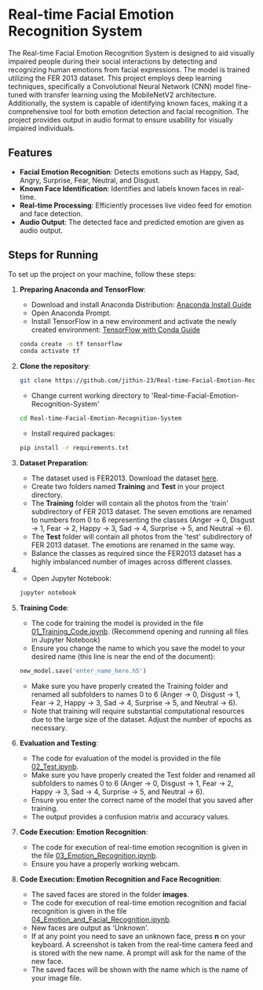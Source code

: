 # Real-time Facial Emotion Recognition System

The Real-time Facial Emotion Recognition System is designed to aid visually impaired people during their social interactions by detecting and recognizing human emotions from facial expressions. The model is trained utilizing the FER 2013 dataset. This project employs deep learning techniques, specifically a Convolutional Neural Network (CNN) model fine-tuned with transfer learning using the MobileNetV2 architecture. Additionally, the system is capable of identifying known faces, making it a comprehensive tool for both emotion detection and facial recognition. The project provides output in audio format to ensure usability for visually impaired individuals.

## Features

- **Facial Emotion Recognition**: Detects emotions such as Happy, Sad, Angry, Surprise, Fear, Neutral, and Disgust.
- **Known Face Identification**: Identifies and labels known faces in real-time.
- **Real-time Processing**: Efficiently processes live video feed for emotion and face detection.
- **Audio Output**: The detected face and predicted emotion are given as audio output.

## Steps for Running

To set up the project on your machine, follow these steps:

1. **Preparing Anaconda and TensorFlow**:
    - Download and install Anaconda Distribution: [Anaconda Install Guide](https://docs.anaconda.com/anaconda/install/)
    - Open Anaconda Prompt.
    - Install TensorFlow in a new environment and activate the newly created environment: [TensorFlow with Conda Guide](https://docs.anaconda.com/working-with-conda/applications/tensorflow/)
      
    ```sh
    conda create -n tf tensorflow
    conda activate tf
    ``` 

2. **Clone the repository**:
    ```sh
    git clone https://github.com/jithin-23/Real-time-Facial-Emotion-Recognition-System.git
    ```
    - Change current working directory to 'Real-time-Facial-Emotion-Recognition-System'
      
    ```sh
    cd Real-time-Facial-Emotion-Recognition-System
    ```

     - Install required packages:
      
    ```sh
    pip install -r requirements.txt
    ```
    

3. **Dataset Preparation**:
    - The dataset used is FER2013. Download the dataset [here](https://www.kaggle.com/datasets/msambare/fer2013).
    - Create two folders named **Training** and **Test** in your project directory.
    - The **Training** folder will contain all the photos from the 'train' subdirectory of FER 2013 dataset. The seven emotions are renamed to numbers from 0 to 6 representing the classes (Anger -> 0, Disgust -> 1, Fear -> 2, Happy -> 3, Sad -> 4, Surprise -> 5, and Neutral -> 6).
    - The **Test** folder will contain all photos from the 'test' subdirectory of FER 2013 dataset. The emotions are renamed in the same way.
    - Balance the classes as required since the FER2013 dataset has a highly imbalanced number of images across different classes.
  
4. - Open Jupyter Notebook:
      
    ```sh
    jupyter notebook
    ```

5. **Training Code**:
    - The code for training the model is provided in the file [01_Training_Code.ipynb](01_Training_Code.ipynb). (Recommend opening and running all files in Jupyter Notebook)
    - Ensure you change the name to which you save the model to your desired name (this line is near the end of the document):
    ```python
    new_model.save('enter_name_here.h5')
    ```
    - Make sure you have properly created the Training folder and renamed all subfolders to names 0 to 6 (Anger -> 0, Disgust -> 1, Fear -> 2, Happy -> 3, Sad -> 4, Surprise -> 5, and Neutral -> 6).
    - Note that training will require substantial computational resources due to the large size of the dataset. Adjust the number of epochs as necessary.

6. **Evaluation and Testing**:
    - The code for evaluation of the model is provided in the file [02_Test.ipynb](02_Test.ipynb).
    - Make sure you have properly created the Test folder and renamed all subfolders to names 0 to 6 (Anger -> 0, Disgust -> 1, Fear -> 2, Happy -> 3, Sad -> 4, Surprise -> 5, and Neutral -> 6).
    - Ensure you enter the correct name of the model that you saved after training.
    - The output provides a confusion matrix and accuracy values.

7. **Code Execution: Emotion Recognition**:
    - The code for execution of real-time emotion recognition is given in the file [03_Emotion_Recognition.ipynb](03_Emotion_Recognition.ipynb).
    - Ensure you have a properly working webcam.

8. **Code Execution: Emotion Recognition and Face Recognition**:
    - The saved faces are stored in the folder **images**.
    - The code for execution of real-time emotion recognition and facial recognition is given in the file [04_Emotion_and_Facial_Recognition.ipynb](04_Emotion_and_Facial_Recognition.ipynb).
    - New faces are output as 'Unknown'.
    - If at any point you need to save an unknown face, press **n** on your keyboard. A screenshot is taken from the real-time camera feed and is stored with the new name. A prompt will ask for the name of the new face.
    - The saved faces will be shown with the name which is the name of your image file.



